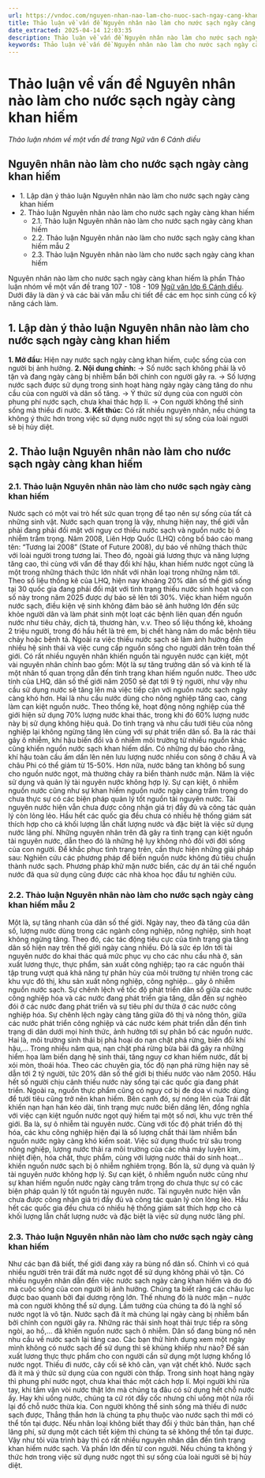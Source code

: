```yaml
---
url: https://vndoc.com/nguyen-nhan-nao-lam-cho-nuoc-sach-ngay-cang-khan-hiem-259925
title: Thảo luận về vấn đề Nguyên nhân nào làm cho nước sạch ngày càng khan hiếm - Thảo luận nhóm về một vấn đề trang Ngữ văn 6 Cánh diều - VnDoc.com
date_extracted: 2025-04-14 12:03:35
description: Thảo luận về vấn đề Nguyên nhân nào làm cho nước sạch ngày càng khan hiếm sách Ngữ văn 6 Cánh diều. Mời các bạn cùng tham khảo chi tiết.
keywords: Thảo luận về vấn đề Nguyên nhân nào làm cho nước sạch ngày càng khan hiếm,Nguyên nhân nào làm cho nước sạch ngày càng khan hiếm,Thảo luận nhóm về một vấn đề trang Ngữ văn 6 Cánh diều,Ngữ văn lớp 6 Cánh diều,Thảo luận nhóm về một vấn đề Cánh diều lớp 6
---
```


# Thảo luận về vấn đề Nguyên nhân nào làm cho nước sạch ngày càng khan hiếm
 _Thảo luận nhóm về một vấn đề trang Ngữ văn 6 Cánh diều_
## Nguyên nhân nào làm cho nước sạch ngày càng khan hiếm
  * 1\. Lập dàn ý thảo luận Nguyên nhân nào làm cho nước sạch ngày càng khan hiếm
  * 2\. Thảo luận Nguyên nhân nào làm cho nước sạch ngày càng khan hiếm 
    * 2.1. Thảo luận Nguyên nhân nào làm cho nước sạch ngày càng khan hiếm
    * 2.2. Thảo luận Nguyên nhân nào làm cho nước sạch ngày càng khan hiếm mẫu 2
    * 2.3. Thảo luận Nguyên nhân nào làm cho nước sạch ngày càng khan hiếm 

Nguyên nhân nào làm cho nước sạch ngày càng khan hiếm là phần Thảo luận nhóm về một vấn đề trang 107 - 108 - 109 [Ngữ văn lớp 6 Cánh diều](<https://vndoc.com/ngu-van-6-sach-canh-dieu>). Dưới đây là dàn ý và các bài văn mẫu chi tiết để các em học sinh củng cố kỹ năng cách làm.
## 1\. Lập dàn ý thảo luận Nguyên nhân nào làm cho nước sạch ngày càng khan hiếm
**1\. Mở đầu:** Hiện nay nước sạch ngày càng khan hiếm, cuộc sống của con người bị ảnh hưởng.
**2\. Nội dung chính:**
→ Số nước sạch không phải là vô tận và đang ngày càng bị nhiễm bẩn bởi chính con người gây ra.
→ Số lượng nước sạch được sử dụng trong sinh hoạt hàng ngày ngày càng tăng do nhu cầu của con người và dân số tăng.
→ Ý thức sử dụng của con người còn phung phí nước sạch, chưa khai thác hợp lí.
→ Con người không thể sinh sống mà thiếu đi nước.
**3\. Kết thúc:** Có rất nhiều nguyên nhân, nếu chúng ta không ý thức hơn trong việc sử dụng nước ngọt thì sự sống của loài người sẽ bị hủy diệt.
## 2\. Thảo luận Nguyên nhân nào làm cho nước sạch ngày càng khan hiếm
### 2.1. Thảo luận Nguyên nhân nào làm cho nước sạch ngày càng khan hiếm
Nước sạch có một vai trò hết sức quan trọng để tạo nên sự sống của tất cả những sinh vật. Nước sạch quan trọng là vậy, nhưng hiện nay, thế giới vẫn phải đang phải đối mặt với nguy cơ thiếu nước sạch và nguồn nước bị ô nhiễm trầm trọng.
Năm 2008, Liên Hợp Quốc \(LHQ\) công bố báo cáo mang tên: “Tương lai 2008” \(State of Future 2008\), dự báo về những thách thức với loài người trong tương lai. Theo đó, ngoài giá lương thực và năng lượng tăng cao, thì cùng với vấn đề thay đổi khí hậu, khan hiếm nước ngọt cũng là một trong những thách thức lớn nhất với nhân loại trong những năm tới. Theo số liệu thống kê của LHQ, hiện nay khoảng 20% dân số thế giới sống tại 30 quốc gia đang phải đối mặt với tình trạng thiếu nước sinh hoạt và con số này trong năm 2025 được dự báo sẽ lên tới 30%.
Việc khan hiếm nguồn nước sạch, điều kiện vệ sinh không đảm bảo sẽ ảnh hưởng lớn đến sức khỏe người dân và làm phát sinh một loạt các bệnh liên quan đến nguồn nước như tiêu chảy, dịch tả, thương hàn, v.v. Theo số liệu thống kê, khoảng 2 triệu người, trong đó hầu hết là trẻ em, bị chết hàng năm do mắc bệnh tiêu chảy hoặc bệnh tả. Ngoài ra việc thiếu nước sạch sẽ làm ảnh hưởng đến nhiều hệ sinh thái và việc cung cấp nguồn sống cho người dân trên toàn thế giới.
Có rất nhiều nguyên nhân khiến nguồn tài nguyên nước cạn kiệt, một vài nguyên nhân chính bao gồm: Một là sự tăng trưởng dân số và kinh tế là một nhân tố quan trọng dẫn đến tình trạng khan hiếm nguồn nước. Theo ước tính của LHQ, dân số thế giới năm 2050 sẽ đạt tới 9 tỷ người, như vậy nhu cầu sử dụng nước sẽ tăng lên mà việc tiếp cận với nguồn nước sạch ngày càng khó hơn.
Hai là nhu cầu nước dùng cho nông nghiệp tăng cao, càng làm cạn kiệt nguồn nước. Theo thống kê, hoạt động nông nghiệp của thế giới hiện sử dụng 70% lượng nước khai thác, trong khi đó 60% lượng nước này bị sử dụng không hiệu quả. Do tình trạng và nhu cầu tưới tiêu của nông nghiệp lại không ngừng tăng lên cùng với sự phát triển dân số.
Ba là rác thải gây ô nhiễm, khí hậu biến đổi và ô nhiễm môi trường từ nhiều nguồn khác cũng khiến nguồn nước sạch khan hiếm dần. Có những dự báo cho rằng, khí hậu toàn cầu ấm dần lên nên lưu lượng nước nhiều con sông ở châu Á và châu Phi có thể giảm từ 15-50%. Hơn nữa, nước băng tan không bổ sung cho nguồn nước ngọt, mà thường chảy ra biển thành nước mặn.
Năm là việc sử dụng và quản lý tài nguyên nước không hợp lý. Sự cạn kiệt, ô nhiễm nguồn nước cũng như sự khan hiếm nguồn nước ngày càng trầm trọng do chưa thực sự có các biện pháp quản lý tốt nguồn tài nguyên nước. Tài nguyên nước hiện vẫn chưa được công nhận giá trị đầy đủ và công tác quản lý còn lỏng lẻo. Hầu hết các quốc gia đều chưa có nhiều hệ thống giám sát thích hợp cho cả khối lượng lẫn chất lượng nước và đặc biệt là việc sử dụng nước lãng phí.
Những nguyên nhân trên đã gây ra tình trạng cạn kiệt nguồn tài nguyên nước, dẫn theo đó là những hệ lụy không nhỏ đối với đời sống của con người. Để khắc phục tình trạng trên, cần thực hiện những giải pháp sau: Nghiên cứu các phương pháp để biến nguồn nước không đủ tiêu chuẩn thành nước sạch. Phương pháp khử mặn nước biển, các dự án tái chế nguồn nước đã qua sử dụng cũng được các nhà khoa học đầu tư nghiên cứu.
### 2.2. Thảo luận Nguyên nhân nào làm cho nước sạch ngày càng khan hiếm mẫu 2
Một là, sự tăng nhanh của dân số thế giới. Ngày nay, theo đà tăng của dân số, lượng nước dùng trong các ngành công nghiệp, nông nghiệp, sinh hoạt không ngừng tăng. Theo đó, các tác động tiêu cực của tình trạng gia tăng dân số hiện nay trên thế giới ngày càng nhiều. Đó là sức ép lớn tới tài nguyên nước do khai thác quá mức phục vụ cho các nhu cầu nhà ở, sản xuất lương thực, thực phẩm, sản xuất công nghiệp; tạo ra các nguồn thải tập trung vượt quá khả năng tự phân hủy của môi trường tự nhiên trong các khu vực đô thị, khu sản xuất nông nghiệp, công nghiệp… gây ô nhiễm nguồn nước sạch. Sự chênh lệch về tốc độ phát triển dân số giữa các nước công nghiệp hóa và các nước đang phát triển gia tăng, dẫn đến sự nghèo đói ở các nước đang phát triển và sự tiêu phí dư thừa ở các nước công nghiệp hóa. Sự chênh lệch ngày càng tăng giữa đô thị và nông thôn, giữa các nước phát triển công nghiệp và các nước kém phát triển dẫn đến tình trạng di dân dưới mọi hình thức, ảnh hưởng tới sự phân bố các nguồn nước.
Hai là, môi trường sinh thái bị phá hoại do nạn chặt phá rừng, biến đổi khí hậu,… Trong nhiều năm qua, nạn chặt phá rừng bừa bãi đã gây ra những hiểm họa làm biến dạng hệ sinh thái, tăng nguy cơ khan hiếm nước, đất bị xói mòn, thoái hóa. Theo các chuyên gia, tốc độ nạn phá rừng hiện nay sẽ dẫn tới 2 tỷ người, tức 20% dân số thế giới bị thiếu nước vào năm 2050. Hầu hết số người chịu cảnh thiếu nước này sống tại các quốc gia đang phát triển. Ngoài ra, nguồn thực phẩm cũng có nguy cơ bị đe dọa vì nước dùng để tưới tiêu cũng trở nên khan hiếm. Bên cạnh đó, sự nóng lên của Trái đất khiến nạn hạn hán kéo dài, tình trạng mực nước biển dâng lên, đồng nghĩa với việc cạn kiệt nguồn nước ngọt quý hiếm tại một số nơi, khu vực trên thế giới.
Ba là, sự ô nhiễm tài nguyên nước. Cùng với tốc độ phát triển đô thị hóa, các khu công nghiệp hiện đại là số lượng chất thải làm nhiễm bẩn nguồn nước ngày càng khó kiểm soát. Việc sử dụng thuốc trừ sâu trong nông nghiệp, lượng nước thải ra môi trường của các nhà máy luyện kim, nhiệt điện, hóa chất, thực phẩm, cùng với lượng nước thải do sinh hoạt… khiến nguồn nước sạch bị ô nhiễm nghiêm trọng.
Bốn là, sử dụng và quản lý tài nguyên nước không hợp lý. Sự cạn kiệt, ô nhiễm nguồn nước cũng như sự khan hiếm nguồn nước ngày càng trầm trọng do chưa thực sự có các biện pháp quản lý tốt nguồn tài nguyên nước. Tài nguyên nước hiện vẫn chưa được công nhận giá trị đầy đủ và công tác quản lý còn lỏng lẻo. Hầu hết các quốc gia đều chưa có nhiều hệ thống giám sát thích hợp cho cả khối lượng lẫn chất lượng nước và đặc biệt là việc sử dụng nước lãng phí.
### 2.3. Thảo luận Nguyên nhân nào làm cho nước sạch ngày càng khan hiếm
Như các bạn đã biết, thế giới đang xảy ra bùng nổ dân số. Chính vì có quá nhiều người trên trái đất mà nước ngọt để sử dụng không phải vô tận. Có nhiều nguyên nhân dẫn đến việc nước sạch ngày càng khan hiếm và do đó mà cuộc sống của con người bị ảnh hưởng.
Chúng ta biết rằng các châu lục được bao quanh bởi đại dương rộng lớn. Thế nhưng đó là nước mặn – nước mà con người không thể sử dụng. Lầm tưởng của chúng ta đó là nghĩ số nước ngọt là vô tận. Nước sạch đã ít mà chúng lại ngày càng bị nhiễm bẩn bởi chính con người gây ra. Những rác thải sinh hoạt thải trực tiếp ra sông ngòi, ao hồ,… đã khiến nguồn nước sạch ô nhiễm.
Dân số đang bùng nổ nên nhu cầu về nước sạch lại tăng cao. Các bạn thử hình dung xem một ngày mình không có nước sạch để sử dụng thì sẽ khủng khiếp như nào? Để sản xuất lương thực thực phẩm cho con người cần sử dụng một lượng khổng lồ nước ngọt. Thiếu đi nước, cây cối sẽ khô cằn, vạn vật chết khô.
Nước sạch đã ít mà ý thức sử dụng của con người còn thấp. Trong sinh hoạt hàng ngày thì phung phí nước ngọt, chưa khai thác một cách hợp lí. Mọi người khi rửa tay, khi tắm vặn vòi nước thật lớn mà chúng ta đâu có sử dụng hết chỗ nước ấy. Hay khi uống nước, chúng ta cứ rót đầy cốc nhưng chỉ uống một nửa rồi lại đổ chỗ nước thừa kia.
Con người không thể sinh sống mà thiếu đi nước sạch được, Thẳng thắn hơn là chúng ta phụ thuộc vào nước sạch thì mới có thể tồn tại được. Nếu nhân loại không biết thay đổi ý thức bản thân, hạn chế lãng phí, sử dụng một cách tiết kiệm thì chúng ta sẽ không thể tồn tại được.
Vậy như tôi vừa trình bày thì có rất nhiều nguyên nhân dẫn đến tình trạng khan hiếm nước sạch. Và phần lớn đến từ con người. Nếu chúng ta không ý thức hơn trong việc sử dụng nước ngọt thì sự sống của loài người sẽ bị hủy diệt.
